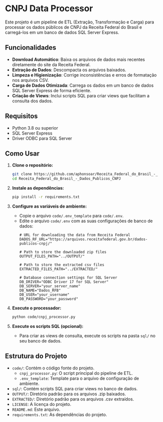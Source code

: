 # CNPJ Data Processor

Este projeto é um pipeline de ETL (Extração, Transformação e Carga) para processar os dados públicos de CNPJ da Receita Federal do Brasil e carregá-los em um banco de dados SQL Server Express.

## Funcionalidades

- **Download Automático**: Baixa os arquivos de dados mais recentes diretamente do site da Receita Federal.
- **Extração de Dados**: Descompacta os arquivos baixados.
- **Limpeza e Higienização**: Corrige inconsistências e erros de formatação nos arquivos CSV.
- **Carga de Dados Otimizada**: Carrega os dados em um banco de dados SQL Server Express de forma eficiente.
- **Criação de Views**: Inclui scripts SQL para criar views que facilitam a consulta dos dados.

## Requisitos

- Python 3.8 ou superior
- SQL Server Express
- Driver ODBC para SQL Server

## Como Usar

1. **Clone o repositório:**
   ```bash
   git clone https://github.com/aphonsoar/Receita_Federal_do_Brasil_-_Dados_Publicos_CNPJ.git
   cd Receita_Federal_do_Brasil_-_Dados_Publicos_CNPJ
   ```

2. **Instale as dependências:**
   ```bash
   pip install -r requirements.txt
   ```

3. **Configure as variáveis de ambiente:**
   - Copie o arquivo `code/.env_template` para `code/.env`.
   - Edite o arquivo `code/.env` com as suas configurações de banco de dados:
     ```
     # URL for downloading the data from Receita Federal
     DADOS_RF_URL="https://arquivos.receitafederal.gov.br/dados-publicos-cnpj/"

     # Path to store the downloaded zip files
     OUTPUT_FILES_PATH="../OUTPUT/"

     # Path to store the extracted csv files
     EXTRACTED_FILES_PATH="../EXTRACTED/"

     # Database connection settings for SQL Server
     DB_DRIVER="ODBC Driver 17 for SQL Server"
     DB_SERVER="your_server_name"
     DB_NAME="Dados_RFB"
     DB_USER="your_username"
     DB_PASSWORD="your_password"
     ```

4. **Execute o processador:**
   ```bash
   python code/cnpj_processor.py
   ```

5. **Execute os scripts SQL (opcional):**
   - Para criar as views de consulta, execute os scripts na pasta `sql/` no seu banco de dados.

## Estrutura do Projeto

- `code/`: Contém o código fonte do projeto.
  - `cnpj_processor.py`: O script principal do pipeline de ETL.
  - `.env_template`: Template para o arquivo de configuração de ambiente.
- `sql/`: Contém scripts SQL para criar views no banco de dados.
- `OUTPUT/`: Diretório padrão para os arquivos .zip baixados.
- `EXTRACTED/`: Diretório padrão para os arquivos .csv extraídos.
- `LICENSE`: A licença do projeto.
- `README.md`: Este arquivo.
- `requirements.txt`: As dependências do projeto.
